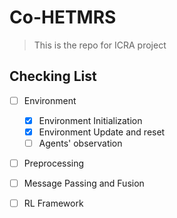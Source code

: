 # Co-HETMRS

> This is the repo for ICRA project

## Checking List

- [ ] Environment

    - [x] Environment Initialization
    - [x] Environment Update and reset
    - [ ] Agents' observation

- [ ] Preprocessing

- [ ] Message Passing and Fusion

- [ ] RL Framework
